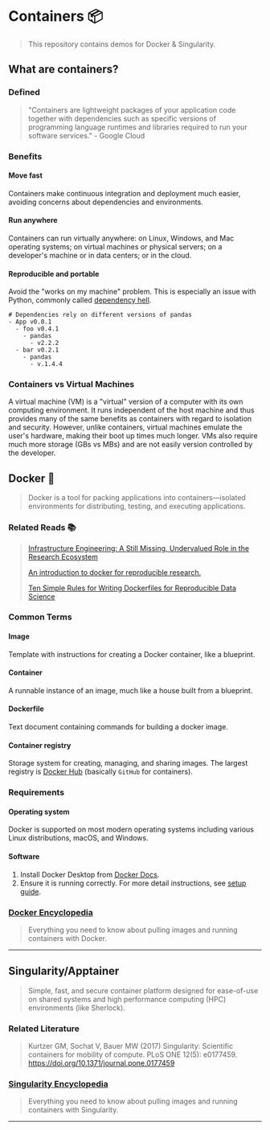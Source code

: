 # Containers 📦

> This repository contains demos for Docker & Singularity.

## What are containers?

### Defined

> "Containers are lightweight packages of your application code together with dependencies such as specific versions of programming language runtimes and libraries required to run your software services." - Google Cloud

### Benefits

#### Move fast

Containers make continuous integration and deployment much easier, avoiding concerns about dependencies and environments.

#### Run anywhere

Containers can run virtually anywhere: on Linux, Windows, and Mac operating systems; on virtual machines or physical servers; on a developer's machine or in data centers; or in the cloud.

#### Reproducible and portable

Avoid the "works on my machine" problem. This is especially an issue with Python, commonly called [dependency hell](https://medium.com/knerd/the-nine-circles-of-python-dependency-hell-481d53e3e025).

```shell
# Dependencies rely on different versions of pandas
- App v0.0.1
  - foo v0.4.1
    - pandas
      - v2.2.2
  - bar v0.2.1
    - pandas
      - v.1.4.4
```

### Containers vs Virtual Machines

A virtual machine (VM) is a "virtual" version of a computer with its own computing environment. It runs independent of the host machine and thus provides many of the same benefits as containers with regard to isolation and security. However, unlike containers, virtual machines emulate the user's hardware, making their boot up times much longer. VMs also require much more storage (GBs vs MBs) and are not easily version controlled by the developer.

## Docker 🐳

> Docker is a tool for packing applications into containers—isolated environments for distributing, testing, and executing applications.

### Related Reads 📚

> [Infrastructure Engineering: A Still Missing, Undervalued Role in the Research Ecosystem](https://arxiv.org/abs/2405.10473)
>
> [An introduction to docker for reproducible research.](https://arxiv.org/abs/1410.0846)
>
> [Ten Simple Rules for Writing Dockerfiles for Reproducible Data Science](https://www.researchgate.net/publication/340734163_Ten_Simple_Rules_for_Writing_Dockerfiles_for_Reproducible_Data_Science)

### Common Terms

#### Image

Template with instructions for creating a Docker container, like a blueprint.

#### Container

A runnable instance of an image, much like a house built from a blueprint.

#### Dockerfile

Text document containing commands for building a docker image.

#### Container registry

Storage system for creating, managing, and sharing images. The largest registry is [Docker Hub](https://hub.docker.com/) (basically `GitHub` for containers).

### Requirements

#### Operating system

Docker is supported on most modern operating systems including various Linux distributions, macOS, and Windows.

#### Software

1. Install Docker Desktop from [Docker Docs](https://docs.docker.com/desktop/).
2. Ensure it is running correctly. For more detail instructions, see [setup guide](docs/setup.md).

### [Docker Encyclopedia](docs/docker_essentials.md)

> Everything you need to know about pulling images and running containers with Docker.

---

## Singularity/Apptainer

> Simple, fast, and secure container platform designed for ease-of-use on shared systems and high performance computing (HPC) environments (like Sherlock).

### Related Literature

> Kurtzer GM, Sochat V, Bauer MW (2017) Singularity: Scientific containers for mobility of compute. PLoS ONE 12(5): e0177459. https://doi.org/10.1371/journal.pone.0177459

### [Singularity Encyclopedia](docs/singularity_essentials.md)

> Everything you need to know about pulling images and running containers with Singularity.

---
